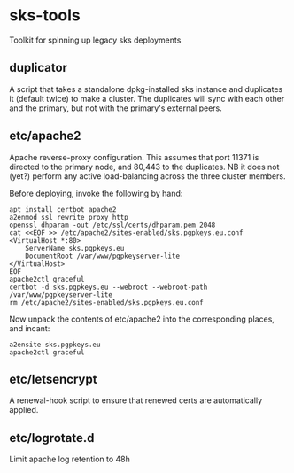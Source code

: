 # sks-tools
Toolkit for spinning up legacy sks deployments

## duplicator

A script that takes a standalone dpkg-installed sks instance and duplicates it (default twice) to make a cluster.
The duplicates will sync with each other and the primary, but not with the primary's external peers.

## etc/apache2

Apache reverse-proxy configuration.
This assumes that port 11371 is directed to the primary node, and 80,443 to the duplicates.
NB it does not (yet?) perform any active load-balancing across the three cluster members.

Before deploying, invoke the following by hand:

```
apt install certbot apache2
a2enmod ssl rewrite proxy_http
openssl dhparam -out /etc/ssl/certs/dhparam.pem 2048
cat <<EOF >> /etc/apache2/sites-enabled/sks.pgpkeys.eu.conf
<VirtualHost *:80>
	ServerName sks.pgpkeys.eu
	DocumentRoot /var/www/pgpkeyserver-lite
</VirtualHost>
EOF
apache2ctl graceful
certbot -d sks.pgpkeys.eu --webroot --webroot-path /var/www/pgpkeyserver-lite
rm /etc/apache2/sites-enabled/sks.pgpkeys.eu.conf
```

Now unpack the contents of etc/apache2 into the corresponding places, and incant:

```
a2ensite sks.pgpkeys.eu
apache2ctl graceful
```

## etc/letsencrypt

A renewal-hook script to ensure that renewed certs are automatically applied.

## etc/logrotate.d

Limit apache log retention to 48h
